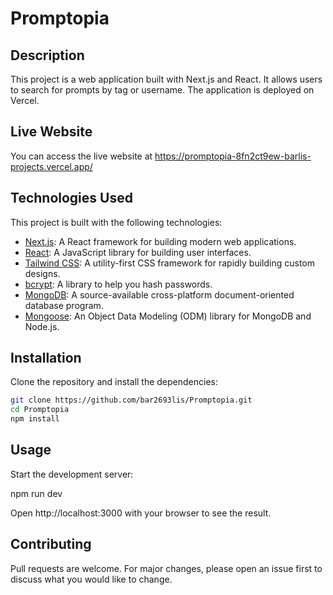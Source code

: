 # Promptopia

## Description

This project is a web application built with Next.js and React. It allows users to search for prompts by tag or username. The application is deployed on Vercel.

## Live Website

You can access the live website at https://promptopia-8fn2ct9ew-barlis-projects.vercel.app/

## Technologies Used

This project is built with the following technologies:

- [Next.js](https://nextjs.org/): A React framework for building modern web applications.
- [React](https://reactjs.org/): A JavaScript library for building user interfaces.
- [Tailwind CSS](https://tailwindcss.com/): A utility-first CSS framework for rapidly building custom designs.
- [bcrypt](https://www.npmjs.com/package/bcrypt): A library to help you hash passwords.
- [MongoDB](https://www.mongodb.com/): A source-available cross-platform document-oriented database program.
- [Mongoose](https://mongoosejs.com/): An Object Data Modeling (ODM) library for MongoDB and Node.js.

## Installation

Clone the repository and install the dependencies:

```bash
git clone https://github.com/bar2693lis/Promptopia.git
cd Promptopia
npm install
```

## Usage

Start the development server:

npm run dev

Open http://localhost:3000 with your browser to see the result.

## Contributing

Pull requests are welcome. For major changes, please open an issue first to discuss what you would like to change.
